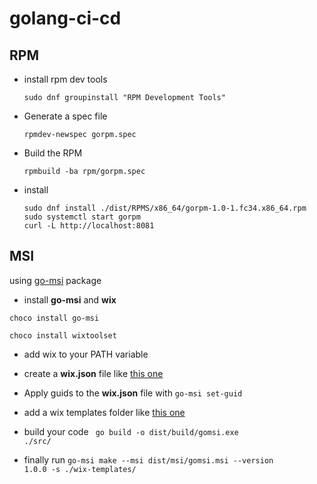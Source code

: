 # golang-ci-cd

## RPM

- install rpm dev tools

  ```!/bin/bash
  sudo dnf groupinstall "RPM Development Tools"
  ```

- Generate a spec file

  ```!/bin/bash
  rpmdev-newspec gorpm.spec
  ```

- Build the RPM

  ```!/bin/bash
  rpmbuild -ba rpm/gorpm.spec
  ```

- install

  ```!/bin/bash
  sudo dnf install ./dist/RPMS/x86_64/gorpm-1.0-1.fc34.x86_64.rpm
  sudo systemctl start gorpm
  curl -L http://localhost:8081
  ```

## MSI

using [go-msi](https://mh-cbon.github.io/go-msi/) package

- install **go-msi** and **wix**

```!/bin/bash
choco install go-msi

choco install wixtoolset
```

- add wix to your PATH variable

- create a **wix.json** file like [this one](https://github.com/patrick-kings/golang-ci-cd/blob/main/wix.json)

- Apply guids to the **wix.json** file with <code>go-msi set-guid</code>
- add a wix templates folder like [this one](https://github.com/patrick-kings/golang-ci-cd/blob/main/wix-templates)
- build your code <code> go build -o dist/build/gomsi.exe ./src/</code>
- finally run <code>go-msi make --msi dist/msi/gomsi.msi --version 1.0.0 -s ./wix-templates/ </code>
